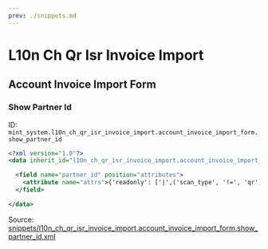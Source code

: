```yaml
---
prev: ./snippets.md
---
```

# L10n Ch Qr Isr Invoice Import
## Account Invoice Import Form  
### Show Partner Id  
ID: `mint_system.l10n_ch_qr_isr_invoice_import.account_invoice_import_form.show_partner_id`  
```xml
<?xml version="1.0"?>
<data inherit_id="l10n_ch_qr_isr_invoice_import.account_invoice_import_form" priority="50">

  <field name="partner_id" position="attributes">
    <attribute name="attrs">{'readonly': ['|',('scan_type', '!=', 'qr'), ('state', '!=', 'select-partner')], 'invisible': [('state', 'in', ('import', 'reference-update'))]}</attribute>
  </field>

</data>

```
Source: [snippets/l10n_ch_qr_isr_invoice_import.account_invoice_import_form.show_partner_id.xml](https://github.com/Mint-System/Odoo-Development/tree/14.0/snippets/l10n_ch_qr_isr_invoice_import.account_invoice_import_form.show_partner_id.xml)

